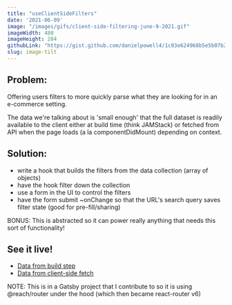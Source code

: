 ```yaml
---
title: "useClientSideFilters"
date: '2021-06-09'
image: "/images/gifs/client-side-filtering-june-9-2021.gif"
imageWidth: 480
imageHeight: 284
githubLink: "https://gist.github.com/danielpowell4/1c03e624968b5e5b07b2017105bbe314"
slug: image-tilt
---
```


## Problem:

Offering users filters to more quickly parse what they are looking for in an e-commerce setting.

The data we're talking about is 'small enough' that the full dataset is readily available to the client either at build time (think JAMStack) or fetched from API when the page loads (a la componentDidMount) depending on context.

## Solution:

- write a hook that builds the filters from the data collection (array of objects)
- have the hook filter down the collection
- use a form in the UI to control the filters
- have the form submit ~onChange so that the URL's search query saves filter state (good for pre-fill/sharing)

BONUS: This is abstracted so it can power really anything that needs this sort of functionality!

## See it live!

- [Data from build step](https://thecodingspace.netlify.app/classes/)
- [Data from client-side fetch](https://thecodingspace.netlify.app/experience-levels/advanced-code/)

NOTE: This is in a Gatsby project that I contribute to so it is using @reach/router under the hood (which then became react-router v6)
